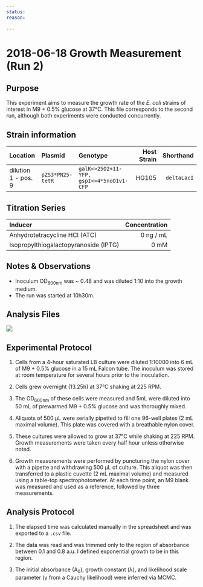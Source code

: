 ```yaml
---
status: 
reason: 
    
---
```


# 2018-06-18 Growth Measurement (Run 2)


## Purpose
This experiment aims to measure the growth rate of the *E. coli*
strains of interest in M9 + 0.5% glucose at 37°C. This file corresponds to the
second run, although both experiments were conducted concurrently.

## Strain information
| Location | Plasmid | Genotype | Host Strain | Shorthand |
| :------  | :------ | :------- | ----------: | --------: |
| dilution 1 - pos. 9 | `pZS3*PN25-tetR`| `galK<>25O2+11-YFP, gspI<>4*5noO1v1-CFP` |  HG105 |`deltaLacI` |


## Titration Series

| Inducer | Concentration |
| :-----  | ------------: |
| Anhydrotetracycline HCl (ATC) | 0 ng / mL |
| Isopropylthiogalactopyranoside (IPTG) | 0 mM |



## Notes & Observations
* Inoculum OD<sub>600nm</sub> was ~ 0.48 and was diluted 1:10 into the growth medium.
* The run was started at 10h30m.

## Analysis Files

![](output/20180618_r2_37C_glucose_O2_growth.png)

## Experimental Protocol

1. Cells from a 4-hour saturated LB culture were diluted 1:10000 into 6 mL of M9 + 0.5% glucose in a 15 mL Falcon tube. The inoculum was stored at room temperature for several hours prior to the inoculation.

2. Cells grew overnight (13.25h) at 37°C shaking at 225 RPM.

3. The OD<sub>600nm</sub> of these cells were measured and 5mL were diluted into 50 mL of prewarmed M9 + 0.5% glucose and was thoroughly mixed.

4. Aliquots of 500 µL were serially pipetted to fill one 96-well plates (2 mL maximal volume). This plate was covered with a breathable nylon cover.

5. These cultures were allowed to grow at 37°C while shaking at 225 RPM. Growth measurements were taken every half hour unless otherwise noted.

6. Growth measurements were performed by puncturing the nylon cover with a pipette and withdrawing 500 µL of culture. This aliquot was then transferred to a plastic cuvette (2 mL maximal volume) and measured using a table-top spectrophotometer. At each time point, an M9 blank was measured and used as a reference, followed by three measurements.

## Analysis Protocol

1. The elapsed time was calculated manually in the spreadsheet and was exported
to a `.csv` file.

2. The data was read and was trimmed only to the region of absorbance between
0.1 and 0.8 a.u. I defined exponential growth to be in this region.

3. The initial absorbance (A<sub>0</sub>), growth constant (λ), and likelihood
scale parameter (γ from a Cauchy likelihood) were inferred via MCMC.

